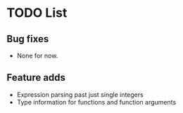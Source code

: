 # TODO List

## Bug fixes
- None for now.

## Feature adds
- Expression parsing past just single integers
- Type information for functions and function arguments
